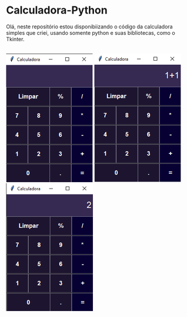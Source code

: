 # Calculadora-Python
 Olá, neste repositório estou disponibiizando o código da calculadora simples que criei, usando somente python e suas bibliotecas, como o Tkinter.
<br>
<br>

<img src="imgs/print-01.png">
<img src="imgs/print-02.png">
<br>
<img src="imgs/print-03.png">